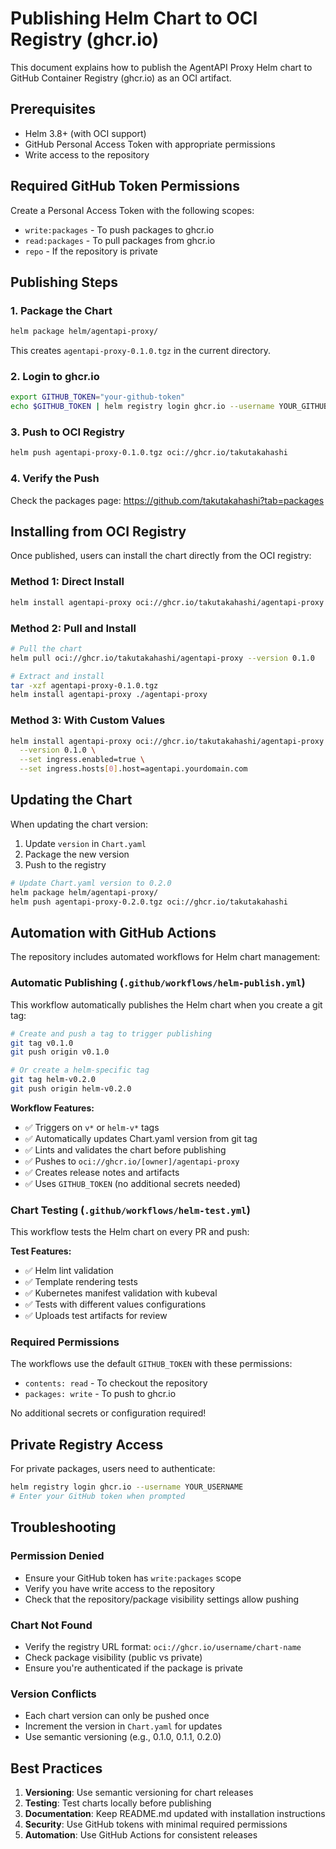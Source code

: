 # Publishing Helm Chart to OCI Registry (ghcr.io)

This document explains how to publish the AgentAPI Proxy Helm chart to GitHub Container Registry (ghcr.io) as an OCI artifact.

## Prerequisites

- Helm 3.8+ (with OCI support)
- GitHub Personal Access Token with appropriate permissions
- Write access to the repository

## Required GitHub Token Permissions

Create a Personal Access Token with the following scopes:
- `write:packages` - To push packages to ghcr.io
- `read:packages` - To pull packages from ghcr.io
- `repo` - If the repository is private

## Publishing Steps

### 1. Package the Chart

```bash
helm package helm/agentapi-proxy/
```

This creates `agentapi-proxy-0.1.0.tgz` in the current directory.

### 2. Login to ghcr.io

```bash
export GITHUB_TOKEN="your-github-token"
echo $GITHUB_TOKEN | helm registry login ghcr.io --username YOUR_GITHUB_USERNAME --password-stdin
```

### 3. Push to OCI Registry

```bash
helm push agentapi-proxy-0.1.0.tgz oci://ghcr.io/takutakahashi
```

### 4. Verify the Push

Check the packages page: https://github.com/takutakahashi?tab=packages

## Installing from OCI Registry

Once published, users can install the chart directly from the OCI registry:

### Method 1: Direct Install

```bash
helm install agentapi-proxy oci://ghcr.io/takutakahashi/agentapi-proxy --version 0.1.0
```

### Method 2: Pull and Install

```bash
# Pull the chart
helm pull oci://ghcr.io/takutakahashi/agentapi-proxy --version 0.1.0

# Extract and install
tar -xzf agentapi-proxy-0.1.0.tgz
helm install agentapi-proxy ./agentapi-proxy
```

### Method 3: With Custom Values

```bash
helm install agentapi-proxy oci://ghcr.io/takutakahashi/agentapi-proxy \
  --version 0.1.0 \
  --set ingress.enabled=true \
  --set ingress.hosts[0].host=agentapi.yourdomain.com
```

## Updating the Chart

When updating the chart version:

1. Update `version` in `Chart.yaml`
2. Package the new version
3. Push to the registry

```bash
# Update Chart.yaml version to 0.2.0
helm package helm/agentapi-proxy/
helm push agentapi-proxy-0.2.0.tgz oci://ghcr.io/takutakahashi
```

## Automation with GitHub Actions

The repository includes automated workflows for Helm chart management:

### Automatic Publishing (`.github/workflows/helm-publish.yml`)

This workflow automatically publishes the Helm chart when you create a git tag:

```bash
# Create and push a tag to trigger publishing
git tag v0.1.0
git push origin v0.1.0

# Or create a helm-specific tag
git tag helm-v0.2.0
git push origin helm-v0.2.0
```

**Workflow Features:**
- ✅ Triggers on `v*` or `helm-v*` tags
- ✅ Automatically updates Chart.yaml version from git tag
- ✅ Lints and validates the chart before publishing
- ✅ Pushes to `oci://ghcr.io/[owner]/agentapi-proxy`
- ✅ Creates release notes and artifacts
- ✅ Uses `GITHUB_TOKEN` (no additional secrets needed)

### Chart Testing (`.github/workflows/helm-test.yml`)

This workflow tests the Helm chart on every PR and push:

**Test Features:**
- ✅ Helm lint validation
- ✅ Template rendering tests
- ✅ Kubernetes manifest validation with kubeval
- ✅ Tests with different values configurations
- ✅ Uploads test artifacts for review

### Required Permissions

The workflows use the default `GITHUB_TOKEN` with these permissions:
- `contents: read` - To checkout the repository
- `packages: write` - To push to ghcr.io

No additional secrets or configuration required!

## Private Registry Access

For private packages, users need to authenticate:

```bash
helm registry login ghcr.io --username YOUR_USERNAME
# Enter your GitHub token when prompted
```

## Troubleshooting

### Permission Denied
- Ensure your GitHub token has `write:packages` scope
- Verify you have write access to the repository
- Check that the repository/package visibility settings allow pushing

### Chart Not Found
- Verify the registry URL format: `oci://ghcr.io/username/chart-name`
- Check package visibility (public vs private)
- Ensure you're authenticated if the package is private

### Version Conflicts
- Each chart version can only be pushed once
- Increment the version in `Chart.yaml` for updates
- Use semantic versioning (e.g., 0.1.0, 0.1.1, 0.2.0)

## Best Practices

1. **Versioning**: Use semantic versioning for chart releases
2. **Testing**: Test charts locally before publishing
3. **Documentation**: Keep README.md updated with installation instructions
4. **Security**: Use GitHub tokens with minimal required permissions
5. **Automation**: Use GitHub Actions for consistent releases